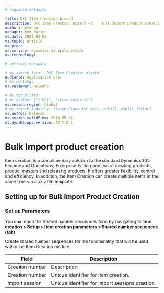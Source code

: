```yaml
---
# required metadata

title: DXC Item Creation Wizard 
description: DXC Item Creation Wizard -3	Bulk Import product creation
author: helenho
manager: Kym Parker
ms.date: 2021-03-02
ms.topic: article
ms.prod: 
ms.service: dynamics-ax-applications
ms.technology: 

# optional metadata

# ms.search.form:  DXC Item Creation Wizard 
audience: Application User
# ms.devlang: 
ms.reviewer: helenho

# ms.tgt_pltfrm: 
# ms.custom: ["21901", "intro-internal"]
ms.search.region: Global
# ms.search.industry: [leave blank for most, retail, public sector]
ms.author: helenho
ms.search.validFrom: 2016-05-31
ms.dyn365.ops.version: AX 7.0.1
---
```


# Bulk Import product creation
Item creation is a complimentary solution to the standard Dynamics 365 Finance and Operations, Enterprise Edition process of creating products, product masters and releasing products.  It offers greater flexibility, control and efficiency.  In addition, the Item Creation can create multiple items at the same time via a .csv file template. 

## Setting up for Bulk Import Product Creation
### Set up Parameters

You can reach the Shared number sequences form by navigating to
**Item creation > Setup > Item creation parameters > Shared number sequences (tab)**

Create shared number sequences for the functionality that will be used within the Item Creation module. 

|   Field    |   Description   |
|-|-|
|   Creation number  |   Description   |
|   Creation number  |  Unique identifier for item creation. |
|   Import session  |  Unique identifier for import sessions creation.  |
